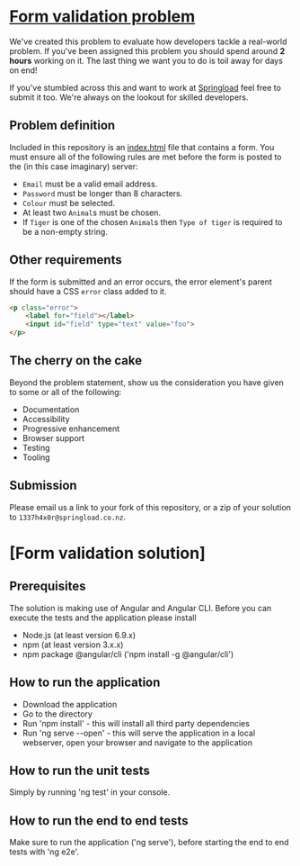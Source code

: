 # [Form validation problem](https://springload.github.io/form-validation-problem/)

We've created this problem to evaluate how developers tackle a real-world problem. If you've been assigned this problem you should spend around **2 hours** working on it. The last thing we want you to do is toil away for days on end!

If you've stumbled across this and want to work at [Springload](https://www.springload.co.nz/) feel free to submit it too. We're always on the lookout for skilled developers.

## Problem definition

Included in this repository is an [index.html](index.html) file that contains a form. You must ensure all of the following rules are met before the form is posted to the (in this case imaginary) server:

* `Email` must be a valid email address.
* `Password` must be longer than 8 characters.
* `Colour` must be selected.
* At least two `Animal`s must be chosen.
* If `Tiger` is one of the chosen `Animal`s then `Type of tiger` is required to be a non-empty string.

## Other requirements

If the form is submitted and an error occurs, the error element's parent should have a CSS `error` class added to it.

```html
<p class="error">
    <label for="field"></label>
    <input id="field" type="text" value="foo">
</p>
```

## The cherry on the cake

Beyond the problem statement, show us the consideration you have given to some or all of the following:

- Documentation
- Accessibility
- Progressive enhancement
- Browser support
- Testing
- Tooling

## Submission

Please email us a link to your fork of this repository, or a zip of your solution to `1337h4x0r@springload.co.nz`.

# [Form validation solution]

## Prerequisites

The solution is making use of Angular and Angular CLI. Before you can execute the tests and the application please install 

- Node.js (at least version 6.9.x)
- npm (at least version 3.x.x)
- npm package @angular/cli ('npm install -g @angular/cli')

## How to run the application

- Download the application
- Go to the directory
- Run 'npm install' - this will install all third party dependencies 
- Run 'ng serve --open' - this will serve the application in a local webserver, open your browser and navigate to the application

## How to run the unit tests

Simply by running 'ng test' in your console.

## How to run the end to end tests

Make sure to run the application ('ng serve'), before starting the end to end tests with 'ng e2e'.
